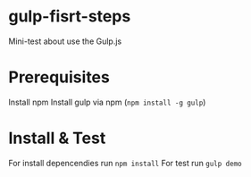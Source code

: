 # gulp-fisrt-steps
Mini-test about use the Gulp.js

# Prerequisites
Install npm
Install gulp via npm (`npm install -g gulp`)

# Install & Test
For install depencendies run `npm install`
For test run `gulp demo`
